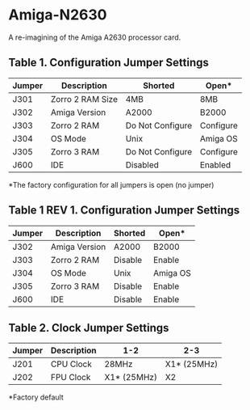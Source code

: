 # Amiga-N2630
A re-imagining of the Amiga A2630 processor card.

## Table 1. Configuration Jumper Settings
Jumper|Description|Shorted|Open*
-|-|-|-
J301|Zorro 2 RAM Size|4MB|8MB
J302|Amiga Version|A2000|B2000
J303|Zorro 2 RAM|Do Not Configure|Configure
J304|OS Mode|Unix|Amiga OS
J305|Zorro 3 RAM|Do Not Configure|Configure
J600|IDE|Disabled|Enabled

*The factory configuration for all jumpers is open (no jumper)

## Table 1 REV 1. Configuration Jumper Settings
Jumper|Description|Shorted|Open*
-|-|-|-
J302|Amiga Version|A2000|B2000
J303|Zorro 2 RAM|Disable|Enable
J304|OS Mode|Unix|Amiga OS
J305|Zorro 3 RAM|Disable|Enable
J600|IDE|Disable|Enable

## Table 2. Clock Jumper Settings
Jumper|Description|1-2|2-3
-|-|-|-
J201|CPU Clock|28MHz|X1* (25MHz)
J202|FPU Clock|X1* (25MHz)|X2

*Factory default
